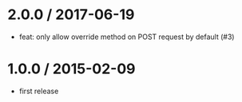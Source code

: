 
2.0.0 / 2017-06-19
==================

  * feat: only allow override method on POST request by default (#3)

1.0.0 / 2015-02-09
==================

 * first release
